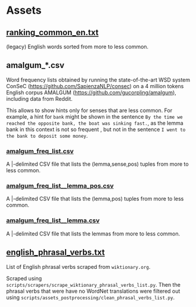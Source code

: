 # Assets

## [ranking_common_en.txt](ranking_common_en.txt)

(legacy) English words sorted from more to less common.

## amalgum_*.csv

Word frequency lists obtained by running the state-of-the-art 
WSD system ConSeC (<https://github.com/SapienzaNLP/consec>) on a 4 million tokens 
English corpus AMALGUM (<https://github.com/gucorpling/amalgum>), including data from Reddit.

This allows to show hints only for senses that are less common.
For example, a hint for `bank` might be shown in the sentence 
`By the time we reached the opposite bank, the boat was sinking fast.`, 
as the lemma bank in this context is not so frequent , but not in the sentence 
`I went to the bank to deposit some money`.

### [amalgum_freq_list.csv](amalgum_freq_list.csv)

A |-delimited CSV file that lists the (lemma,sense,pos) tuples from more to less common.

### [amalgum_freq_list__lemma_pos.csv](amalgum_freq_list__lemma_pos.csv)

A |-delimited CSV file that lists the (lemma,pos) tuples from more to less common.


### [amalgum_freq_list__lemma.csv](amalgum_freq_list__lemma.csv)

A |-delimited CSV file that lists the lemmas from more to less common.

## [english_phrasal_verbs.txt](english_phrasal_verbs.txt)

List of English phrasal verbs scraped from `wiktionary.org`.

Scraped using `scripts/scrapers/scrape_wiktionary_phrasal_verbs_list.py`.
Then the phrasal verbs that were have no WordNet translations
were filtered out using `scripts/assets_postprocessing/clean_phrasal_verbs_list.py`.
